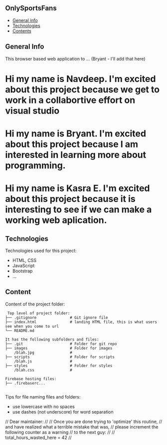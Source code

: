 ## OnlySportsFans

* [General info](#general-info)
* [Technologies](#technologies)
* [Contents](#content)

## General Info
This browser based web application to ... (Bryant - I'll add that here)
# Hi my name is Navdeep. I'm excited about this project because we get to work in a collabortive effort on visual studio
# Hi my name is Bryant. I'm excited about this project because I am interested in learning more about programming.
# Hi my name is Kasra E. I'm excited about this project because it is interesting to see if we can make a working web aplication. 
	
## Technologies
Technologies used for this project:
* HTML, CSS
* JavaScript
* Bootstrap 
* ...
	
## Content
Content of the project folder:

```
 Top level of project folder: 
├── .gitignore               # Git ignore file
├── index.html               # landing HTML file, this is what users see when you come to url
└── README.md

It has the following subfolders and files:
├── .git                     # Folder for git repo
├── images                   # Folder for images
    /blah.jpg                # 
├── scripts                  # Folder for scripts
    /blah.js                 # 
├── styles                   # Folder for styles
    /blah.css                # 

Firebase hosting files: 
├── .firebaserc...


```

Tips for file naming files and folders:
* use lowercase with no spaces
* use dashes (not underscore) for word separation

// Dear maintainer:
// 
// Once you are done trying to 'optimize' this routine,
// and have realized what a terrible mistake that was,
// please increment the following counter as a warning
// to the next guy:
// 
// total_hours_wasted_here = 42
// 
